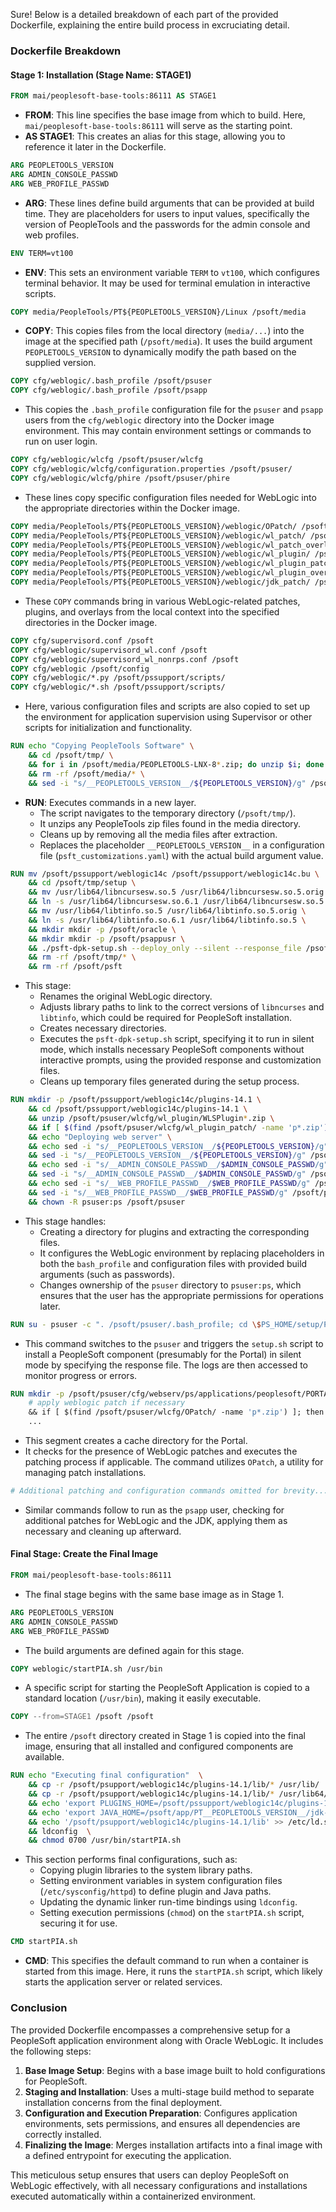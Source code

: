 Sure! Below is a detailed breakdown of each part of the provided Dockerfile, explaining the entire build process in excruciating detail.

### Dockerfile Breakdown

#### Stage 1: Installation (Stage Name: STAGE1)

```dockerfile
FROM mai/peoplesoft-base-tools:86111 AS STAGE1
```
- **FROM**: This line specifies the base image from which to build. Here, `mai/peoplesoft-base-tools:86111` will serve as the starting point.
- **AS STAGE1**: This creates an alias for this stage, allowing you to reference it later in the Dockerfile.

```dockerfile
ARG PEOPLETOOLS_VERSION
ARG ADMIN_CONSOLE_PASSWD
ARG WEB_PROFILE_PASSWD
```
- **ARG**: These lines define build arguments that can be provided at build time. They are placeholders for users to input values, specifically the version of PeopleTools and the passwords for the admin console and web profiles.

```dockerfile
ENV TERM=vt100
```
- **ENV**: This sets an environment variable `TERM` to `vt100`, which configures terminal behavior. It may be used for terminal emulation in interactive scripts.

```dockerfile
COPY media/PeopleTools/PT${PEOPLETOOLS_VERSION}/Linux /psoft/media 
```
- **COPY**: This copies files from the local directory (`media/...`) into the image at the specified path (`/psoft/media`). It uses the build argument `PEOPLETOOLS_VERSION` to dynamically modify the path based on the supplied version.

```dockerfile
COPY cfg/weblogic/.bash_profile /psoft/psuser
COPY cfg/weblogic/.bash_profile /psoft/psapp
```
- This copies the `.bash_profile` configuration file for the `psuser` and `psapp` users from the `cfg/weblogic` directory into the Docker image environment. This may contain environment settings or commands to run on user login.

```dockerfile
COPY cfg/weblogic/wlcfg /psoft/psuser/wlcfg
COPY cfg/weblogic/wlcfg/configuration.properties /psoft/psuser/
COPY cfg/weblogic/wlcfg/phire /psoft/psuser/phire
```
- These lines copy specific configuration files needed for WebLogic into the appropriate directories within the Docker image.

```dockerfile
COPY media/PeopleTools/PT${PEOPLETOOLS_VERSION}/weblogic/OPatch/ /psoft/psuser/wlcfg/OPatch/
COPY media/PeopleTools/PT${PEOPLETOOLS_VERSION}/weblogic/wl_patch/ /psoft/psuser/wlcfg/wl_patch/
COPY media/PeopleTools/PT${PEOPLETOOLS_VERSION}/weblogic/wl_patch_overlay/ /psoft/psuser/wlcfg/wl_patch_overlay/
COPY media/PeopleTools/PT${PEOPLETOOLS_VERSION}/weblogic/wl_plugin/ /psoft/psuser/wlcfg/wl_plugin/
COPY media/PeopleTools/PT${PEOPLETOOLS_VERSION}/weblogic/wl_plugin_patch/ /psoft/psuser/wlcfg/wl_plugin_patch/
COPY media/PeopleTools/PT${PEOPLETOOLS_VERSION}/weblogic/wl_plugin_overlay/ /psoft/psuser/wlcfg/wl_plugin_overlay/
COPY media/PeopleTools/PT${PEOPLETOOLS_VERSION}/weblogic/jdk_patch/ /psoft/psuser/wlcfg/jdk_patch/
```
- These `COPY` commands bring in various WebLogic-related patches, plugins, and overlays from the local context into the specified directories in the Docker image.

```dockerfile
COPY cfg/supervisord.conf /psoft
COPY cfg/weblogic/supervisord_wl.conf /psoft
COPY cfg/weblogic/supervisord_wl_nonrps.conf /psoft
COPY cfg/weblogic /psoft/config
COPY cfg/weblogic/*.py /psoft/pssupport/scripts/
COPY cfg/weblogic/*.sh /psoft/pssupport/scripts/
```
- Here, various configuration files and scripts are also copied to set up the environment for application supervision using Supervisor or other scripts for initialization and functionality.

```dockerfile
RUN echo "Copying PeopleTools Software" \
    && cd /psoft/tmp/ \
    && for i in /psoft/media/PEOPLETOOLS-LNX-8*.zip; do unzip $i; done \
    && rm -rf /psoft/media/* \
    && sed -i "s/__PEOPLETOOLS_VERSION__/${PEOPLETOOLS_VERSION}/g" /psoft/config/psft_customizations.yaml  
```
- **RUN**: Executes commands in a new layer.
  - The script navigates to the temporary directory (`/psoft/tmp/`).
  - It unzips any PeopleTools zip files found in the media directory.
  - Cleans up by removing all the media files after extraction.
  - Replaces the placeholder `__PEOPLETOOLS_VERSION__` in a configuration file (`psft_customizations.yaml`) with the actual build argument value.

```dockerfile
RUN mv /psoft/pssupport/weblogic14c /psoft/pssupport/weblogic14c.bu \
    && cd /psoft/tmp/setup \
    && mv /usr/lib64/libncursesw.so.5 /usr/lib64/libncursesw.so.5.orig \
    && ln -s /usr/lib64/libncursesw.so.6.1 /usr/lib64/libncursesw.so.5 \
    && mv /usr/lib64/libtinfo.so.5 /usr/lib64/libtinfo.so.5.orig \
    && ln -s /usr/lib64/libtinfo.so.6.1 /usr/lib64/libtinfo.so.5 \
    && mkdir mkdir -p /psoft/oracle \
    && mkdir mkdir -p /psoft/psappusr \
    && ./psft-dpk-setup.sh --deploy_only --silent --response_file /psoft/config/dpk_install.rsp --customization_file=/psoft/config/psft_customizations.yaml  \
    && rm -rf /psoft/tmp/* \
    && rm -rf /psoft/psft
```
- This stage:
  - Renames the original WebLogic directory.
  - Adjusts library paths to link to the correct versions of `libncurses` and `libtinfo`, which could be required for PeopleSoft installation.
  - Creates necessary directories.
  - Executes the `psft-dpk-setup.sh` script, specifying it to run in silent mode, which installs necessary PeopleSoft components without interactive prompts, using the provided response and customization files.
  - Cleans up temporary files generated during the setup process.

```dockerfile
RUN mkdir -p /psoft/pssupport/weblogic14c/plugins-14.1 \
    && cd /psoft/pssupport/weblogic14c/plugins-14.1 \
    && unzip /psoft/psuser/wlcfg/wl_plugin/WLSPlugin*.zip \
    && if [ $(find /psoft/psuser/wlcfg/wl_plugin_patch/ -name 'p*.zip') ]; then unzip -o /psoft/psuser/wlcfg/wl_plugin_patch/p*.zip; fi \
    && echo "Deploying web server" \
    && echo sed -i "s/__PEOPLETOOLS_VERSION__/${PEOPLETOOLS_VERSION}/g" /psoft/psuser/.bash_profile /psoft/psapp/.bash_profile \
    && sed -i "s/__PEOPLETOOLS_VERSION__/${PEOPLETOOLS_VERSION}/g" /psoft/psuser/.bash_profile /psoft/psapp/.bash_profile \
    && echo sed -i "s/__ADMIN_CONSOLE_PASSWD__/$ADMIN_CONSOLE_PASSWD/g" /psoft/psuser/wlcfg/resp_file_install.txt /psoft/pssupport/scripts/checkHelthStatus.py \
    && sed -i "s/__ADMIN_CONSOLE_PASSWD__/$ADMIN_CONSOLE_PASSWD/g" /psoft/psuser/wlcfg/resp_file_install.txt /psoft/pssupport/scripts/checkHelthStatus.py \
    && echo sed -i "s/__WEB_PROFILE_PASSWD__/$WEB_PROFILE_PASSWD/g" /psoft/psuser/wlcfg/resp_file_install.txt \
    && sed -i "s/__WEB_PROFILE_PASSWD__/$WEB_PROFILE_PASSWD/g" /psoft/psuser/wlcfg/resp_file_install.txt \
    && chown -R psuser:ps /psoft/psuser
```
- This stage handles:
  - Creating a directory for plugins and extracting the corresponding files.
  - It configures the WebLogic environment by replacing placeholders in both the `bash_profile` and configuration files with provided build arguments (such as passwords).
  - Changes ownership of the `psuser` directory to `psuser:ps`, which ensures that the user has the appropriate permissions for operations later.

```dockerfile
RUN su - psuser -c ". /psoft/psuser/.bash_profile; cd \$PS_HOME/setup/PsMpPIAInstall; ./setup.sh -l info -i silent -DRES_FILE_PATH=/psoft/psuser/wlcfg/resp_file_install.txt; tail -30 /psoft/psuser/cfg/webserv/piainstall_*.log"
```
- This command switches to the `psuser` and triggers the `setup.sh` script to install a PeopleSoft component (presumably for the Portal) in silent mode by specifying the response file. The logs are then accessed to monitor progress or errors.

```dockerfile
RUN mkdir -p /psoft/psuser/cfg/webserv/ps/applications/peoplesoft/PORTAL.war/ps/cache/1 \
    # apply weblogic patch if necessary 
    && if [ $(find /psoft/psuser/wlcfg/OPatch/ -name 'p*.zip') ]; then su - psapp -c ". /psoft/psapp/.bash_profile; mkdir \$PS_HOME/tmp; cd \$PS_HOME/tmp; cp /psoft/psuser/wlcfg/OPatch/p*.zip .; unzip p*.zip; \$PS_HOME/jdk-11/bin/java -jar \$PS_HOME/tmp/6880880/opatch_generic.jar -silent -invPtrLoc /psoft/pssupport/weblogic14c/oraInst.loc oracle_home=/psoft/pssupport/weblogic14c; cd \$PS_HOME/; rm -rf \$PS_HOME/tmp"; fi \
    ...
```
- This segment creates a cache directory for the Portal.
- It checks for the presence of WebLogic patches and executes the patching process if applicable. The command utilizes `OPatch`, a utility for managing patch installations.

```dockerfile
# Additional patching and configuration commands omitted for brevity...
```
- Similar commands follow to run as the `psapp` user, checking for additional patches for WebLogic and the JDK, applying them as necessary and cleaning up afterward.

#### Final Stage: Create the Final Image

```dockerfile
FROM mai/peoplesoft-base-tools:86111
```
- The final stage begins with the same base image as in Stage 1.

```dockerfile
ARG PEOPLETOOLS_VERSION
ARG ADMIN_CONSOLE_PASSWD
ARG WEB_PROFILE_PASSWD
```
- The build arguments are defined again for this stage.

```dockerfile
COPY weblogic/startPIA.sh /usr/bin
```
- A specific script for starting the PeopleSoft Application is copied to a standard location (`/usr/bin`), making it easily executable.

```dockerfile
COPY --from=STAGE1 /psoft /psoft
```
- The entire `/psoft` directory created in Stage 1 is copied into the final image, ensuring that all installed and configured components are available.

```dockerfile
RUN echo "Executing final configuration"  \
    && cp -r /psoft/psupport/weblogic14c/plugins-14.1/lib/* /usr/lib/  \
    && cp -r /psoft/psupport/weblogic14c/plugins-14.1/lib/* /usr/lib64/  \
    && echo 'export PLUGINS_HOME=/psoft/pssupport/weblogic14c/plugins-14.1/' >> /etc/sysconfig/httpd  \
    && echo 'export JAVA_HOME=/psoft/app/PT__PEOPLETOOLS_VERSION__/jdk-11' >> /etc/sysconfig/httpd  \
    && echo '/psoft/psupport/weblogic14c/plugins-14.1/lib' >> /etc/ld.so.conf.d/pluginWeblogic.conf \
    && ldconfig  \
    && chmod 0700 /usr/bin/startPIA.sh 
```
- This section performs final configurations, such as:
  - Copying plugin libraries to the system library paths.
  - Setting environment variables in system configuration files (`/etc/sysconfig/httpd`) to define plugin and Java paths.
  - Updating the dynamic linker run-time bindings using `ldconfig`.
  - Setting execution permissions (`chmod`) on the `startPIA.sh` script, securing it for use.

```dockerfile
CMD startPIA.sh
```
- **CMD**: This specifies the default command to run when a container is started from this image. Here, it runs the `startPIA.sh` script, which likely starts the application server or related services.

### Conclusion

The provided Dockerfile encompasses a comprehensive setup for a PeopleSoft application environment along with Oracle WebLogic. It includes the following steps:

1. **Base Image Setup**: Begins with a base image built to hold configurations for PeopleSoft.
2. **Staging and Installation**: Uses a multi-stage build method to separate installation concerns from the final deployment.
3. **Configuration and Execution Preparation**: Configures application environments, sets permissions, and ensures all dependencies are correctly installed.
4. **Finalizing the Image**: Merges installation artifacts into a final image with a defined entrypoint for executing the application.

This meticulous setup ensures that users can deploy PeopleSoft on WebLogic effectively, with all necessary configurations and installations executed automatically within a containerized environment.